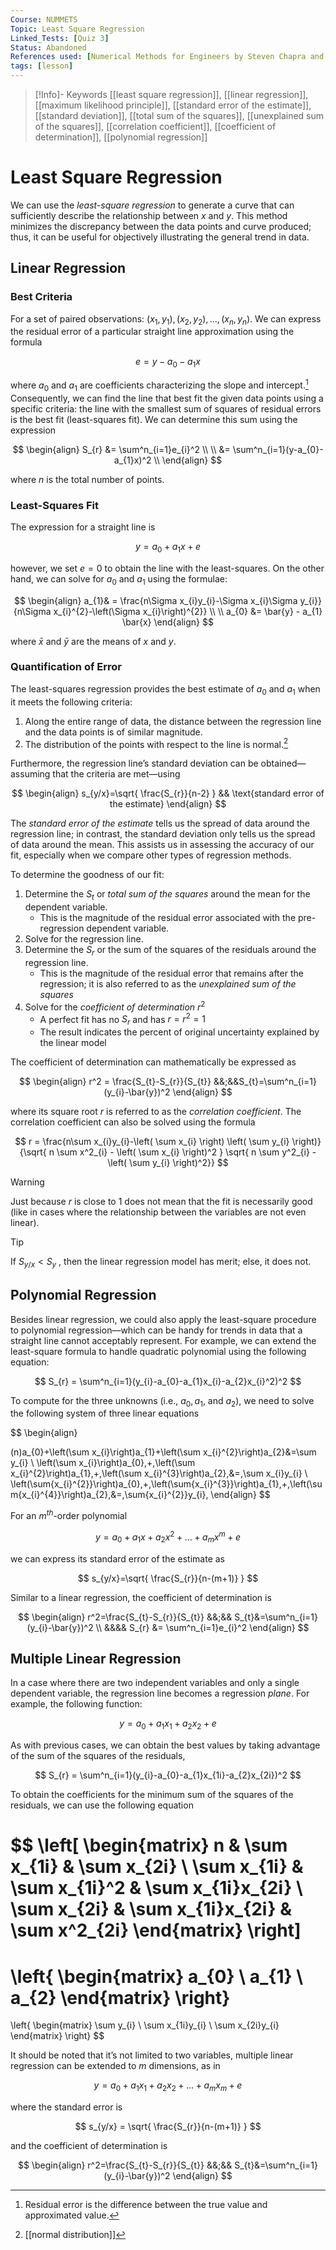 ```yaml
---
Course: NUMMETS
Topic: Least Square Regression
Linked_Tests: [Quiz 3]
Status: Abandoned
References used: [Numerical Methods for Engineers by Steven Chapra and Raymond Canale (Chapter 17)]
tags: [lesson]
---
```


> [!Info]- Keywords
[[least square regression]], [[linear regression]], [[maximum likelihood principle]], [[standard error of the estimate]], [[standard deviation]], [[total sum of the squares]], [[unexplained sum of the squares]], [[correlation coefficient]], [[coefficient of determination]], [[polynomial regression]]

# Least Square Regression

We can use the *least-square regression* to generate a curve that can sufficiently describe the relationship between $x$ and $y$. This method minimizes the discrepancy between the data points and curve produced; thus, it can be useful for objectively illustrating the general trend in data.

## Linear Regression

### Best Criteria

For a set of paired observations: $(x_{1},y_{1}),(x_{2},y_{2}),\dots,(x_{{n}},y_{n})$. We can express the residual error of a particular straight line approximation using the formula

$$
e=y-a_{0}-a_{1}x
$$

where $a_{0}$ and $a_{1}$ are coefficients characterizing the slope and intercept.[^res_errors] Consequently, we can find the line that best fit the given data points using a specific criteria: the line with the smallest sum of squares of residual errors is the best fit (least-squares fit). We can determine this sum using the expression

$$
\begin{align}
S_{r} &= \sum^n_{i=1}e_{i}^2 \\ \\
&= \sum^n_{i=1}(y-a_{0}-a_{1}x)^2 \\
\end{align}
$$

where $n$ is the total number of points.

### Least-Squares Fit

 The expression for a straight line is

$$
y=a_{0}+a_{1}x+e
$$

however, we set $e=0$ to obtain the line with the least-squares. On the other hand, we can solve for $a_{0}$ and $a_{1}$ using the formulae:

$$
\begin{align}
a_{1}& = \frac{n\Sigma x_{i}y_{i}-\Sigma x_{i}\Sigma y_{i}}{n\Sigma x_{i}^{2}-\left(\Sigma x_{i}\right)^{2}}  \\ \\
a_{0} &= \bar{y} - a_{1} \bar{x}
\end{align}
$$

where $\bar{x}$ and $\bar{y}$ are the means of $x$ and $y$.

### Quantification of Error

The least-squares regression provides the best estimate of $a_{0}$ and $a_{1}$ when it meets the following criteria:

1. Along the entire range of data, the distance between the regression line and the data points is of similar magnitude.
2. The distribution of the points with respect to the line is normal.[^normal]

Furthermore, the regression line’s standard deviation can be obtained—assuming that the criteria are met—using

$$
\begin{align}
s_{y/x}=\sqrt{ \frac{S_{r}}{n-2} } && \text{standard error of the estimate}
\end{align}
$$

The *standard error of the estimate* tells us the spread of data around the regression line; in contrast, the standard deviation only tells us the spread of data around the mean. This assists us in assessing the accuracy of our fit, especially when we compare other types of regression methods.

To determine the goodness of our fit:

1. Determine the $S_{t}$ or *total sum of the squares* around the mean for the dependent variable.
	- This is the magnitude of the residual error associated with the pre-regression dependent variable.
2. Solve for the regression line.
3. Determine the $S_{r}$ or the sum of the squares of the residuals around the regression line.
	- This is the magnitude of the residual error that remains after the regression; it is also referred to as the *unexplained sum of the squares*
4. Solve for the *coefficient of determination* $r^2$
	- A perfect fit has no $S_{r}$ and has $r=r^2=1$
	- The result indicates the percent of original uncertainty explained by the linear model

The coefficient of determination can mathematically be expressed as

$$
\begin{align}
r^2 = \frac{S_{t}-S_{r}}{S_{t}} &&;&&S_{t}=\sum^n_{i=1}(y_{i}-\bar{y})^2
\end{align}
$$

where its square root $r$ is referred to as the *correlation coefficient*. The correlation coefficient can also be solved using the formula

$$
r = \frac{n\sum x_{i}y_{i}-\left( \sum x_{i} \right) \left( \sum y_{i} \right)}{\sqrt{ n \sum x^2_{i} - \left( \sum x_{i} \right)^2 } \sqrt{ n \sum y^2_{i} - \left( \sum y_{i} \right)^2}}
$$

> [!WARNING]
> Just because $r$ is close to $1$ does not mean that the fit is necessarily good (like in cases where the relationship between the variables are not even linear).

> [!TIP]
> If $S_{y/x} < S_{y}$ , then the linear regression model has merit; else, it does not.

## Polynomial Regression

Besides linear regression, we could also apply the least-square procedure to polynomial regression—which can be handy for trends in data that a straight line cannot acceptably represent. For example, we can extend the least-square formula to handle quadratic polynomial using the following equation:

$$
S_{r} = \sum^n_{i=1}(y_{i}-a_{0}-a_{1}x_{i}-a_{2}x_{i}^2)^2
$$

To compute for the three unknowns (i.e., $a_{0},a_{1},$ and $a_{2}$), we need to solve the following system of three linear equations

$$
\begin{align}

(n)a_{0}+\left(\sum x_{i}\right)a_{1}+\left(\sum x_{i}^{2}\right)a_{2}&=\sum y_{i} \\
\left(\sum x_{i}\right)a_{0}\,+\,\left(\sum x_{i}^{2}\right)a_{1}\,+\,\left(\sum x_{i}^{3}\right)a_{2}\,&=\,\sum x_{i}y_{i} \\
\left(\sum{x_{i}^{2}}\right)a_{0}\,+\,\left(\sum{x_{i}^{3}}\right)a_{1}\,+\,\left(\sum{x_{i}^{4}}\right)a_{2}\,&=\,\sum{x_{i}^{2}}y_{i}\,
\end{align}
$$

For an $m^{th}$-order polynomial

$$
y=a_{0}+a_{1}x+a_{2}x^2+\dots+a_{m}x^m+e
$$

we can express its standard error of the estimate as

$$
s_{y/x}=\sqrt{ \frac{S_{r}}{n-(m+1)} }
$$

Similar to a linear regression, the coefficient of determination is

$$
\begin{align}
r^2=\frac{S_{t}-S_{r}}{S_{t}} &&;&& S_{t}&=\sum^n_{i=1}(y_{i}-\bar{y})^2 \\
&&&& S_{r} &= \sum^n_{i=1}e_{i}^2
\end{align}
$$

## Multiple Linear Regression

In a case where there are two independent variables and only a single dependent variable, the regression line becomes a regression *plane*. For example, the following function:

$$
y=a_{0}+a_{1}x_{1}+a_{2}x_{2}+e
$$

As with previous cases, we can obtain the best values by taking advantage of the sum of the squares of the residuals,

$$
S_{r} = \sum^n_{i=1}(y_{i}-a_{0}-a_{1}x_{1i}-a_{2}x_{2i})^2
$$

To obtain the coefficients for the minimum sum of the squares of the residuals, we can use the following equation

$$
\left[
\begin{matrix}
n & \sum x_{1i} & \sum x_{2i}  \\
\sum x_{1i} & \sum x_{1i}^2 & \sum x_{1i}x_{2i} \\
\sum x_{2i} & \sum x_{1i}x_{2i} & \sum x^2_{2i}
\end{matrix}
\right]
=
\left\{ 
\begin{matrix}
a_{0} \\
a_{1} \\
a_{2}
\end{matrix}
\right\}
=
\left\{ 
\begin{matrix}
\sum y_{i} \\
\sum x_{1i}y_{i} \\
\sum x_{2i}y_{i}
\end{matrix}
\right\}
$$

It should be noted that it’s not limited to two variables, multiple linear regression can be extended to $m$ dimensions, as in

$$
y=a_{0}+a_{1}x_{1}+a_{2}x_{2}+\dots+a_{m}x_{m}+e
$$

where the standard error is

$$
s_{y/x} = \sqrt{ \frac{S_{r}}{n-(m+1)} }
$$

and the coefficient of determination is

$$
\begin{align}
r^2=\frac{S_{t}-S_{r}}{S_{t}} &&;&& S_{t}&=\sum^n_{i=1}(y_{i}-\bar{y})^2
\end{align}
$$

[^res_errors]: Residual error is the difference between the true value and approximated value.
[^normal]: [[normal distribution]]
